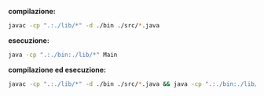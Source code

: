 **compilazione:**

```bash
javac -cp ".:./lib/*" -d ./bin ./src/*.java
```

**esecuzione:**

```bash
java -cp ".:./bin:./lib/*" Main
```

**compilazione ed esecuzione:**

```bash
javac -cp ".:./lib/*" -d ./bin ./src/*.java && java -cp ".:./bin:./lib/*" Main
```

